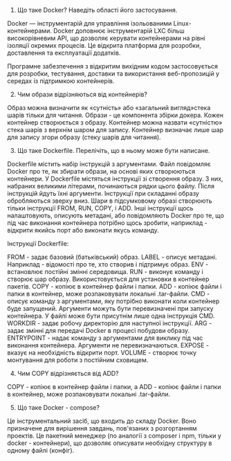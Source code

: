 1. Що таке Docker? Наведіть області його застосування.

Docker — інструментарій для управління ізольованими Linux-контейнерами. 
Docker доповнює інструментарій LXC більш високорівневим API, що дозволяє 
керувати контейнерами на рівні ізоляції окремих процесів. Це відкрита платформа 
для розробки, доставлення та експлуатації додатків.

Програмне забезпечення з відкритим вихідним кодом застосовується для розробки, 
тестування, доставки та використання веб-пропозицій у середах із підтримкою 
контейнерів.

2. Чим образи відрізняються від контейнерів?

Образ можна визначити як «сутність» або «загальний вигляд»стека шарів 
тільки для читання. Образи - це компонента збірки докера. Кожен контейнер 
створюється з образу. Контейнер можна назвати «сутністю» стека шарів з 
верхнім шаром для запису. Контейнер визначає лише шар для запису 
згори образу (стеку шарів для читання).

3. Що таке Dockerfile. Перелічіть, що в ньому може бути написане.

Dockerfile містить набір інструкцій з аргументами. Файл повідомляє Docker 
про те, як збирати образи, на основі яких створюються контейнери. У Dockerfile 
містяться інструкції зі створення образу. З них, набраних великими літерами, 
починаються рядки цього файлу. Після інструкцій йдуть їхні аргументи. 
Інструкції при складанні образу обробляються зверху вниз. Шари в підсумковому 
образі створюють тільки інструкції FROM, RUN, COPY, і ADD. Інші інструкції 
щось налаштовують, описують метадані, або повідомляють Docker про те, що під 
час виконання контейнера потрібно щось зробити, наприклад - відкрити якийсь 
порт або виконати якусь команду.

Інструкції Dockerfile:

FROM - задає базовий (батьківський) образ.
LABEL - описує метадані. Наприклад - відомості про те, хто створив і підтримує образ.
ENV - встановлює постійні змінні середовища.
RUN - виконує команду і створює шар образу. Використовується для установки в 
контейнер пакетів.
COPY - копіює в контейнер файли і папки.
ADD - копіює файли і папки в контейнер, може розпаковувати локальні .tar-файли.
CMD - описує команду з аргументами, яку потрібно виконати коли контейнер буде 
запущений. Аргументи можуть бути перевизначені при запуску контейнера. У файлі 
може бути присутнім лише одна інструкція CMD.
WORKDIR - задає робочу директорію для наступної інструкції.
ARG - задає змінні для передачі Docker в процесі побудови образу.
ENTRYPOINT - надає команду з аргументами для виклику під час виконання контейнера. 
Аргументи не перевизначаються.
EXPOSE - вказує на необхідність відкрити порт.
VOLUME - створює точку монтування для роботи з постійним сховищем.

4. Чим COPY відрізняється від ADD?

COPY - копіює в контейнер файли і папки, а ADD - копіює файли і папки в контейнер, 
може розпаковувати локальні .tar-файли.

5. Що таке Docker - compose?

Це інструментальний засіб, що входить до складу Docker. Воно призначене для вирішення 
завдань, пов'язаних з розгортанням проектів. Це пакетний менеджер (по аналогії з 
composer і npm, тільки у docker - контейнери), що дозволяє описувати необхідну структуру 
в одному файлі (конфіг). 